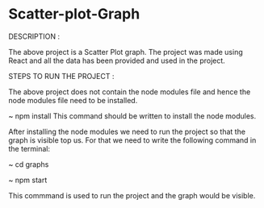 # Scatter-plot-Graph

DESCRIPTION : 

The above project is a Scatter Plot graph.
The project was made using React and all the data has been provided and used in the project.



STEPS TO RUN THE PROJECT :

The above project does not contain the node modules file and hence the node modules file need to be installed.

~ npm install 
This command should be written to install the node modules.

After installing the node modules we need to run the project so that the graph is visible top us.
For that we need to write the following command in the terminal:

~ cd graphs

~ npm start

This commmand is used to run the project and the graph would be visible.
